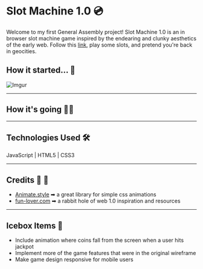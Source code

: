 # Slot Machine 1.0 💿

Welcome to my first General Assembly project! Slot Machine 1.0 is an in browser slot machine game inspired by the endearing and clunky aesthetics of the early web. Follow this [link](https://ajkarczewski.github.io/project-1-browser-slot-machine/), play some slots, and pretend you're back in geocities.

## How it started... 📝
![Imgur](https://i.imgur.com/Ulfdlok.png)


-----

## How it's going 👩‍💻



-----

## Technologies Used 🛠

JavaScript | HTML5 | CSS3

----

## Credits 🤜 🤛



- [Animate.style](https://animate.style/)
   ➡ a great library for simple css animations
- [fun-lover.com](https://www.fun-lover.com/) ➡ a rabbit hole of web 1.0 inspiration and resources

----

## Icebox Items 🧊 

- Include animation where coins fall from the screen when a user hits jackpot
- Implement more of the game features that were in the original wireframe
- Make game design responsive for mobile users









